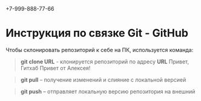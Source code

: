 +7-999-888-77-66
# Инструкция по связке Git - GitHub

Чтобы склонировать репозиторий к себе на ПК, используется команда: 
> **git clone URL** - клонируется репозиторий по адресу **URL** 
Привет, Гитхаб
Привет от Алексея!

>**git pull** – получение изменений и слияние с локальной версией

>**git push** – отправляет локальную версию репозитория на внешний